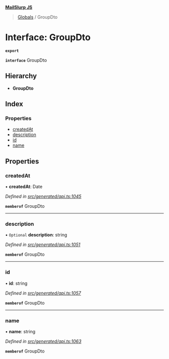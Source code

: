 **[MailSlurp JS](../README.md)**

> [Globals](../README.md) / GroupDto

# Interface: GroupDto

**`export`** 

**`interface`** GroupDto

## Hierarchy

* **GroupDto**

## Index

### Properties

* [createdAt](groupdto.md#createdat)
* [description](groupdto.md#description)
* [id](groupdto.md#id)
* [name](groupdto.md#name)

## Properties

### createdAt

•  **createdAt**: Date

*Defined in [src/generated/api.ts:1045](https://github.com/mailslurp/mailslurp-client/blob/f5ab9d3/src/generated/api.ts#L1045)*

**`memberof`** GroupDto

___

### description

• `Optional` **description**: string

*Defined in [src/generated/api.ts:1051](https://github.com/mailslurp/mailslurp-client/blob/f5ab9d3/src/generated/api.ts#L1051)*

**`memberof`** GroupDto

___

### id

•  **id**: string

*Defined in [src/generated/api.ts:1057](https://github.com/mailslurp/mailslurp-client/blob/f5ab9d3/src/generated/api.ts#L1057)*

**`memberof`** GroupDto

___

### name

•  **name**: string

*Defined in [src/generated/api.ts:1063](https://github.com/mailslurp/mailslurp-client/blob/f5ab9d3/src/generated/api.ts#L1063)*

**`memberof`** GroupDto
